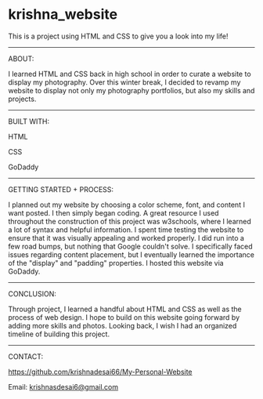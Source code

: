 # krishna_website


This is a  project using HTML and CSS to give you a look into my life!

____________________________________________________________________________________________

ABOUT:

I learned HTML and CSS back in high school in order to curate a website to display my photography. Over this winter break, I decided to revamp my website to display not only my photography portfolios, but also my skills and projects.

_____________________________________________________________________________________________

BUILT WITH:

HTML

CSS

GoDaddy

_____________________________________________________________________________________________

GETTING STARTED + PROCESS:

I planned out my website by choosing a color scheme, font, and content I want posted. I then simply began coding. A great resource I used throughout the construction
of this project was w3schools, where I learned a lot of syntax and helpful information. I spent time testing the website to ensure that it was visually appealing and 
worked properly. I did run into a few road bumps, but nothing that Google couldn't solve. I specifically faced issues regarding content placement, but I eventually learned the 
importance of the "display" and "padding" properties. I hosted this website via GoDaddy.

_____________________________________________________________________________________________

CONCLUSION:

Through project, I learned a handful about HTML and CSS as well as the process of web design. I hope to build on this website going forward by adding more skills and photos. Looking back, I wish I had an organized timeline of building this project. 

_____________________________________________________________________________________________

CONTACT:

https://github.com/krishnadesai66/My-Personal-Website

Email: krishnasdesai6@gmail.com
